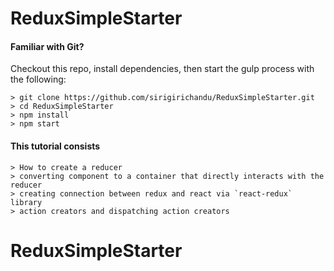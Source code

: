 # ReduxSimpleStarter

#### Familiar with Git?
Checkout this repo, install dependencies, then start the gulp process with the following:

```
> git clone https://github.com/sirigirichandu/ReduxSimpleStarter.git
> cd ReduxSimpleStarter
> npm install
> npm start
```

#### This tutorial consists
```
> How to create a reducer
> converting component to a container that directly interacts with the reducer
> creating connection between redux and react via `react-redux` library
> action creators and dispatching action creators
```
# ReduxSimpleStarter
